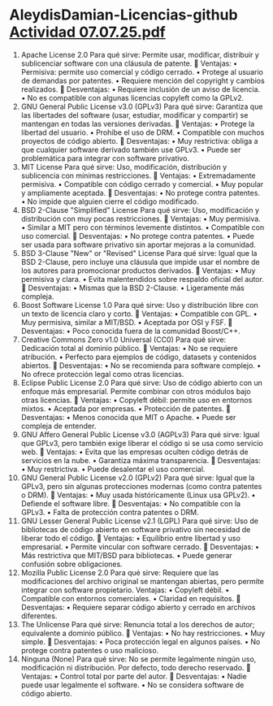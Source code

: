 # AleydisDamian-Licencias-github [Actividad 07.07.25.pdf](https://github.com/user-attachments/files/21106656/Actividad.07.07.25.pdf)

1. Apache License 2.0 
Para qué sirve: Permite usar, modificar, distribuir y sublicenciar software con una cláusula de 
patente. 
 Ventajas: 
• Permisiva: permite uso comercial y código cerrado. 
• Protege al usuario de demandas por patentes. 
• Requiere mención del copyright y cambios realizados. 
 Desventajas: 
• Requiere inclusión de un aviso de licencia. 
• No es compatible con algunas licencias copyleft como la GPLv2. 
2. GNU General Public License v3.0 (GPLv3) 
Para qué sirve: Garantiza que las libertades del software (usar, estudiar, modificar y compartir) se 
mantengan en todas las versiones derivadas. 
 Ventajas: 
• Protege la libertad del usuario. 
• Prohíbe el uso de DRM. 
• Compatible con muchos proyectos de código abierto. 
 Desventajas: 
• Muy restrictiva: obliga a que cualquier software derivado también use GPLv3. 
• Puede ser problemática para integrar con software privativo. 
3. MIT License 
Para qué sirve: Uso, modificación, distribución y sublicencia con mínimas restricciones. 
 Ventajas: 
• Extremadamente permisiva. 
• Compatible con código cerrado y comercial. 
• Muy popular y ampliamente aceptada. 
 Desventajas: 
• No protege contra patentes. 
• No impide que alguien cierre el código modificado. 
4. BSD 2-Clause "Simplified" License 
Para qué sirve: Uso, modificación y distribución con muy pocas restricciones. 
 Ventajas: 
• Muy permisiva. 
• Similar a MIT pero con términos levemente distintos. 
• Compatible con uso comercial. 
 Desventajas: 
• No protege contra patentes. 
• Puede ser usada para software privativo sin aportar mejoras a la comunidad. 
5. BSD 3-Clause "New" or "Revised" License 
Para qué sirve: Igual que la BSD 2-Clause, pero incluye una cláusula que impide usar el nombre de 
los autores para promocionar productos derivados. 
 Ventajas: 
• Muy permisiva y clara. 
• Evita malentendidos sobre respaldo oficial del autor. 
 Desventajas: 
• Mismas que la BSD 2-Clause. 
• Ligeramente más compleja. 
6. Boost Software License 1.0 
Para qué sirve: Uso y distribución libre con un texto de licencia claro y corto. 
 Ventajas: 
• Compatible con GPL. 
• Muy permisiva, similar a MIT/BSD. 
• Aceptada por OSI y FSF. 
 Desventajas: 
• Poco conocida fuera de la comunidad Boost/C++. 
7. Creative Commons Zero v1.0 Universal (CC0) 
Para qué sirve: Dedicación total al dominio público. 
 Ventajas: 
• No se requiere atribución. 
• Perfecto para ejemplos de código, datasets y contenidos abiertos. 
 Desventajas: 
• No se recomienda para software complejo. 
• No ofrece protección legal como otras licencias. 
8. Eclipse Public License 2.0 
Para qué sirve: Uso de código abierto con un enfoque más empresarial. Permite combinar con 
otros módulos bajo otras licencias. 
 Ventajas: 
• Copyleft débil: permite uso en entornos mixtos. 
• Aceptada por empresas. 
• Protección de patentes. 
 Desventajas: 
• Menos conocida que MIT o Apache. 
• Puede ser compleja de entender. 
9. GNU Affero General Public License v3.0 (AGPLv3) 
Para qué sirve: Igual que GPLv3, pero también exige liberar el código si se usa como servicio web. 
 Ventajas: 
• Evita que las empresas oculten código detrás de servicios en la nube. 
• Garantiza máxima transparencia. 
 Desventajas: 
• Muy restrictiva. 
• Puede desalentar el uso comercial. 
10. GNU General Public License v2.0 (GPLv2) 
Para qué sirve: Igual que la GPLv3, pero sin algunas protecciones modernas (como contra patentes 
o DRM). 
 Ventajas: 
• Muy usada históricamente (Linux usa GPLv2). 
• Defiende el software libre. 
 Desventajas: 
• No compatible con la GPLv3. 
• Falta de protección contra patentes o DRM. 
11. GNU Lesser General Public License v2.1 (LGPL) 
Para qué sirve: Uso de bibliotecas de código abierto en software privativo sin necesidad de liberar 
todo el código. 
 Ventajas: 
• Equilibrio entre libertad y uso empresarial. 
• Permite vincular con software cerrado. 
 Desventajas: 
• Más restrictiva que MIT/BSD para bibliotecas. 
• Puede generar confusión sobre obligaciones. 
12. Mozilla Public License 2.0 
Para qué sirve: Requiere que las modificaciones del archivo original se mantengan abiertas, pero 
permite integrar con software propietario. 
Ventajas: 
• Copyleft débil. 
• Compatible con entornos comerciales. 
• Claridad en requisitos. 
 Desventajas: 
• Requiere separar código abierto y cerrado en archivos diferentes. 
13. The Unlicense 
Para qué sirve: Renuncia total a los derechos de autor; equivalente a dominio público. 
 Ventajas: 
• No hay restricciones. 
• Muy simple. 
 Desventajas: 
• Poca protección legal en algunos países. 
• No protege contra patentes o uso malicioso. 
14. Ninguna (None) 
Para qué sirve: No se permite legalmente ningún uso, modificación ni distribución. Por defecto, 
todo derecho reservado. 
 Ventajas: 
• Control total por parte del autor. 
 Desventajas: 
• Nadie puede usar legalmente el software. 
• No se considera software de código abierto. 
